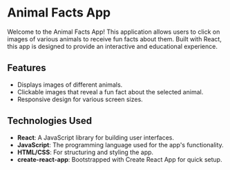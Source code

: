 # Animal Facts App

Welcome to the Animal Facts App! This application allows users to click on images of various animals to receive fun facts about them. Built with React, this app is designed to provide an interactive and educational experience.

## Features

- Displays images of different animals.
- Clickable images that reveal a fun fact about the selected animal.
- Responsive design for various screen sizes.

## Technologies Used

- **React**: A JavaScript library for building user interfaces.
- **JavaScript**: The programming language used for the app's functionality.
- **HTML/CSS**: For structuring and styling the app.
- **create-react-app**: Bootstrapped with Create React App for quick setup.